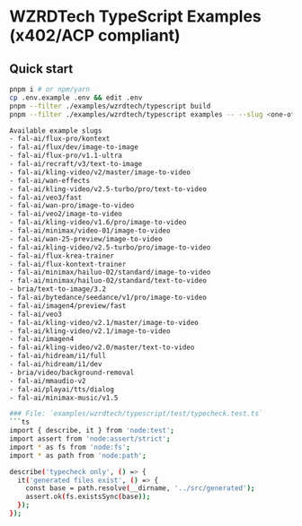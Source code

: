 # WZRDTech TypeScript Examples (x402/ACP compliant)

## Quick start
```bash
pnpm i # or npm/yarn
cp .env.example .env && edit .env
pnpm --filter ./examples/wzrdtech/typescript build
pnpm --filter ./examples/wzrdtech/typescript examples -- --slug <one-of-the-slugs-below>

Available example slugs
- fal-ai/flux-pro/kontext
- fal-ai/flux/dev/image-to-image
- fal-ai/flux-pro/v1.1-ultra
- fal-ai/recraft/v3/text-to-image
- fal-ai/kling-video/v2/master/image-to-video
- fal-ai/wan-effects
- fal-ai/kling-video/v2.5-turbo/pro/text-to-video
- fal-ai/veo3/fast
- fal-ai/wan-pro/image-to-video
- fal-ai/veo2/image-to-video
- fal-ai/kling-video/v1.6/pro/image-to-video
- fal-ai/minimax/video-01/image-to-video
- fal-ai/wan-25-preview/image-to-video
- fal-ai/kling-video/v2.5-turbo/pro/image-to-video
- fal-ai/flux-krea-trainer
- fal-ai/flux-kontext-trainer
- fal-ai/minimax/hailuo-02/standard/image-to-video
- fal-ai/minimax/hailuo-02/standard/text-to-video
- bria/text-to-image/3.2
- fal-ai/bytedance/seedance/v1/pro/image-to-video
- fal-ai/imagen4/preview/fast
- fal-ai/veo3
- fal-ai/kling-video/v2.1/master/image-to-video
- fal-ai/kling-video/v2.1/image-to-video
- fal-ai/imagen4
- fal-ai/kling-video/v2.0/master/text-to-video
- fal-ai/hidream/i1/full
- fal-ai/hidream/i1/dev
- bria/video/background-removal
- fal-ai/mmaudio-v2
- fal-ai/playai/tts/dialog
- fal-ai/minimax-music/v1.5

### File: `examples/wzrdtech/typescript/test/typecheck.test.ts`
```ts
import { describe, it } from 'node:test';
import assert from 'node:assert/strict';
import * as fs from 'node:fs';
import * as path from 'node:path';

describe('typecheck only', () => {
  it('generated files exist', () => {
    const base = path.resolve(__dirname, '../src/generated');
    assert.ok(fs.existsSync(base));
  });
});
```
